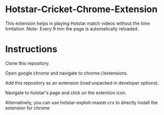 # Hotstar-Cricket-Chrome-Extension
This extension helps in playing Hotstar match videos without the time limitation. 
Note- Every 9 min the page is automatically reloaded.


# Instructions
  Clone this repository.
  
  Open google chrome and navigate to chrome://extensions.
  
  Add this repository as an extension (load unpacked in developer options).
  
  Navigate to hotstar's page and click on the extention icon.
  
  Alternatively, you can use hotstar-exploit-master.crx to directly install the extension for chrome
 

  
